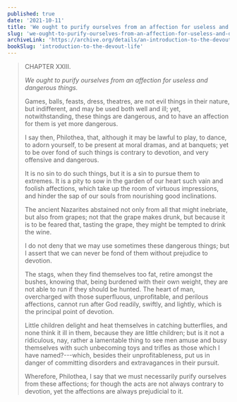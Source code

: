 ```yaml
---
published: true
date: '2021-10-11'
title: 'We ought to purify ourselves from an affection for useless and dangerous things'
slug: 'we-ought-to-purify-ourselves-from-an-affection-for-useless-and-dangerous-things'
archiveLink: 'https://archive.org/details/an-introduction-to-the-devout-life/page/43?view=theater'
bookSlug: 'introduction-to-the-devout-life'
---
```


> CHAPTER XXIII.
>
> *We ought to purify ourselves from an affection for useless and dangerous things.*
>
> Games, balls, feasts, dress, theatres, are not evil things in their nature, but indifferent, and may be used both well and ill; yet, notwithstanding, these things are dangerous, and to have an affection for them is yet more dangerous.
>
> I say then, Philothea, that, although it may be lawful to play, to dance, to adorn yourself, to be present at moral dramas, and at banquets; yet to be over fond of such things is contrary to devotion, and very offensive and dangerous.
>
> It is no sin to do such things, but it is a sin to pursue them to extremes. It is a pity to sow in the garden of our heart such vain and foolish affections, which take up the room of virtuous impressions, and hinder the sap of our souls from nourishing good inclinations.
>
> The ancient Nazarites abstained not only from all that might inebriate, but also from grapes; not that the grape makes drunk, but because it is to be feared that, tasting the grape, they might be tempted to drink the wine.
>
> I do not deny that we may use sometimes these dangerous things; but I assert that we can never be fond of them without prejudice to devotion.
>
> The stags, when they find themselves too fat, retire amongst the bushes, knowing that, being burdened with their own weight, they are not able to run if they should be hunted. The heart of man, overcharged with those superfluous, unprofitable, and perilous affections, cannot run after God readily, swiftly, and lightly, which is the principal point of devotion.
>
> Little children delight and heat themselves in catching butterflies, and none think it ill in them, because they are little children; but is it not a ridiculous, nay, rather a lamentable thing to see men amuse and busy themselves with such unbecoming toys and trifles as those which I have named?---which, besides their unprofitableness, put us in danger of committing disorders and extravagances in their pursuit.
>
> Wherefore, Philothea, I say that we must necessarily purify ourselves from these affections; for though the acts are not always contrary to devotion, yet the affections are always prejudicial to it.